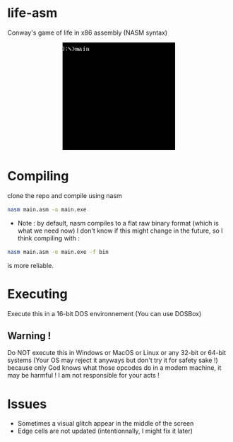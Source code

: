 # life-asm
Conway's game of life in x86 assembly (NASM syntax)
<br />
<p align="center">
<img src="https://github.com/A-Rain-Lover/life-asm/blob/master/screenshot.gif" />
</p>

# Compiling
clone the repo and compile using nasm
```bash
nasm main.asm -o main.exe
```
* Note : by default, nasm compiles to a flat raw binary format (which is what we need now) I don't know if this might change in the future, so I think compiling with :
```bash 
nasm main.asm -o main.exe -f bin
```
is more reliable.

# Executing
Execute this in a 16-bit DOS environnement (You can use DOSBox) 

## Warning !
Do NOT execute this in Windows or MacOS or Linux or any 32-bit or 64-bit systems (Your OS may reject it anyways but don't try it for safety sake !)
because only God knows what those opcodes do in a modern machine, it may be harmful ! I am not responsible for your acts !

# Issues
* Sometimes a visual glitch appear in the middle of the screen 
* Edge cells are not updated (intentionnally, I might fix it later)

